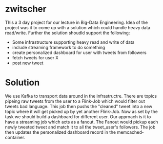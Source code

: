 # zwitscher
This a 3 day project for our lecture in Big-Data Engineering.
Idea of the project was it to come up with a solution which could handle heavy data read/write.
Further the solution shoudld support the following: 
- Some infrastructure supporting heavy read and write of data
- include streaming framework to do something
- create personalized dashboard for user with tweets from followers
- fetch tweets for user X
- post new tweet

# Solution
We use Kafka to transport data around in the infrastructre. There are topics pipeing raw tweets from the user to a Flink-Job which would filter out
tweets bad language. This job then pushs the "cleaned" tweet into a new topic where it will get picked up by yet another Flink-Job. Now as set by the task we should build a dashboard for different user. Our approach is it to have a streaming job which acts as a fanout. The Fanout would pickup each newly tweeted tweet and match it to all the tweet_user's followers. The job then updates the personalized dashboard record in the memcached-container. 

